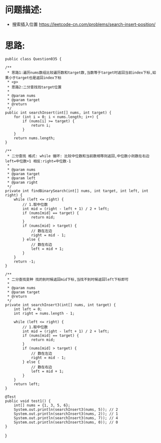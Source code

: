     
# 问题描述:
   - 搜索插入位置 https://leetcode-cn.com/problems/search-insert-position/
    
# 思路:    
    public class Question035 {

    /**
     * 思路1:遍历nums数组比较遍历数和target数,当数等于target时返回当前index下标,如果小于target也是返回index下标
     * <p>
     * 思路2:二分查找找target位置
     *
     * @param nums
     * @param target
     * @return
     */
    public int searchInsert(int[] nums, int target) {
        for (int i = 0; i < nums.length; i++) {
            if (nums[i] >= target) {
                return i;
            }
        }
        return nums.length;
    }

    /**
     * 二分查找 格式: while 循环: 比较中位数和当前数相等则返回,中位数小则数在右边 left=中位数+1 相反:right=中位数-1
     *
     * @param nums
     * @param target
     * @param left
     * @param right
     */
    private int findBinarySearch(int[] nums, int target, int left, int right) {
        while (left <= right) {
            // 1.取中位数
            int mid = (right - left + 1) / 2 + left;
            if (nums[mid] == target) {
                return mid;
            }
            if (nums[mid] > target) {
                // 数在左边
                right = mid - 1;
            } else {
                // 数在右边
                left = mid + 1;
            }
        }
        return -1;
    }

    /**
     * 二分查找变种 找的到时候返回mid下标,当找不到时候返回left下标即可
     *
     * @param nums
     * @param target
     * @return
     */
    private int searchInsert3(int[] nums, int target) {
        int left = 0;
        int right = nums.length - 1;

        while (left <= right) {
            // 1.取中位数
            int mid = (right - left + 1) / 2 + left;
            if (nums[mid] == target) {
                return mid;
            }
            if (nums[mid] > target) {
                // 数在左边
                right = mid - 1;
            } else {
                // 数在右边
                left = mid + 1;
            }
        }
        return left;
    }

    @Test
    public void test1() {
        int[] nums = {1, 3, 5, 6};
        System.out.println(searchInsert3(nums, 5)); // 2
        System.out.println(searchInsert3(nums, 2)); // 1
        System.out.println(searchInsert3(nums, 7)); // 4
        System.out.println(searchInsert3(nums, 0)); // 0
    }
}
